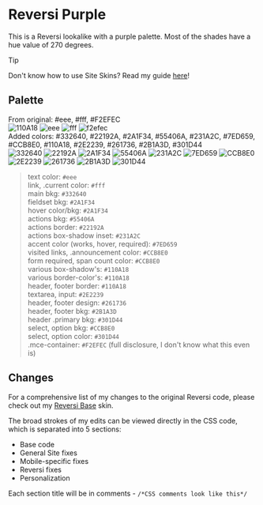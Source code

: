 # Reversi Purple
This is a Reversi lookalike with a purple palette. Most of the shades have a hue value of 270 degrees.
> [!TIP]
> Don't know how to use Site Skins? Read my guide [here](https://github.com/izestforrest/Rainbow-Reversi-AO3-Site-Skins/blob/main/README.md#how-to-use-a-site-skin)!

## Palette
From original: #eee, #fff, #F2EFEC\
![110A18](https://readme-swatches.vercel.app/110A18?style=circle) ![eee](https://readme-swatches.vercel.app/eee?style=circle) ![fff](https://readme-swatches.vercel.app/fff?style=circle) ![f2efec](https://readme-swatches.vercel.app/f2efec?style=circle) \
Added colors: #332640, #22192A, #2A1F34, #55406A, #231A2C, #7ED659, #CCB8E0, #110A18, #2E2239, #261736, #2B1A3D, #301D44\
![332640](https://readme-swatches.vercel.app/332640?style=circle) ![22192A](https://readme-swatches.vercel.app/22192A?style=circle) ![2A1F34](https://readme-swatches.vercel.app/2A1F34?style=circle) ![55406A](https://readme-swatches.vercel.app/55406A?style=circle) ![231A2C](https://readme-swatches.vercel.app/231A2C?style=circle) ![7ED659](https://readme-swatches.vercel.app/7ED659?style=circle) 
![CCB8E0](https://readme-swatches.vercel.app/CCB8E0?style=circle) ![2E2239](https://readme-swatches.vercel.app/2E2239?style=circle) ![261736](https://readme-swatches.vercel.app/261736?style=circle) ![2B1A3D](https://readme-swatches.vercel.app/2B1A3D?style=circle) ![301D44](https://readme-swatches.vercel.app/301D44?style=circle)

> text color: `#eee`\
> link, .current color: `#fff`\
> main bkg: `#332640`\
> fieldset bkg: `#2A1F34`\
> hover color/bkg: `#2A1F34`\
> actions bkg: `#55406A`\
> actions border: `#22192A`\
> actions box-shadow inset: `#231A2C`\
> accent color (works, hover, required): `#7ED659`\
> visited links, .announcement color: `#CCB8E0`\
> form required, span count color: `#CCB8E0`\
> various box-shadow's: `#110A18`\
> various border-color's: `#110A18`\
> header, footer border: `#110A18`\
> textarea, input: `#2E2239`\
> header, footer design: `#261736`\
> header, footer bkg: `#2B1A3D`\
> header .primary bkg: `#301D44`\
> select, option bkg: `#CCB8E0`\
> select, option color: `#301D44`\
> .mce-container: `#F2EFEC` (full disclosure, I don't know what this even is)


## Changes
For a comprehensive list of my changes to the original Reversi code, please check out my [Reversi Base](https://github.com/izestforrest/Rainbow-Reversi-AO3-Site-Skins/tree/main/Reversi%20Base) skin.

The broad strokes of my edits can be viewed directly in the CSS code, which is separated into 5 sections:

- Base code
- General Site fixes
- Mobile-specific fixes
- Reversi fixes
- Personalization

Each section title will be in comments - `/*CSS comments look like this*/`
